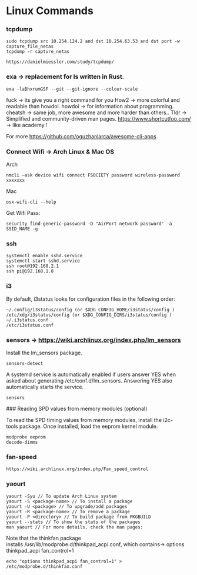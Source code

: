 # Linux Commands
### tcpdump
```
sudo tcpdump src 10.254.124.2 and dst 10.254.63.53 and dst port -w capture_file_netas
tcpdump -r capture_netas
```
```
https://danielmiessler.com/study/tcpdump/
```
### exa -> replacement for ls written in Rust.
```
exa -laBhxrumGSF --git --git-ignore --colour-scale
```
fuck -> its give you a right command for you
How2 -> more colorful and readable than howdoi.
howdoi -> for information about programming.
cheatsh -> same job, more awesome and more harder than others..
Tldr -> Simplified and community-driven man pages.
https://www.shortcutfoo.com/ -> like academy !

For more https://github.com/oguzhanlarca/awesome-cli-apps

### Connect Wifi -> Arch Linux & Mac OS

Arch 
```
nmcli –ask device wifi connect FSOCIETY password wireless-password xxxxxxx
```
Mac
```
osx-wifi-cli --help
```
Get Wifi Pass:
```
security find-generic-password -D "AirPort network password" -a SSID_NAME -g
```

### ssh

```
systemctl enable sshd.service
systemctl start sshd.service
ssh root@192.168.2.1
ssh pi@192.168.1.8
```

### i3

By default, i3status looks for configuration files in the following order:
```
~/.config/i3status/config (or $XDG_CONFIG_HOME/i3status/config )
/etc/xdg/i3status/config (or $XDG_CONFIG_DIRS/i3status/config )
~/.i3status.conf
/etc/i3status.conf
```

### sensors -> https://wiki.archlinux.org/index.php/lm_sensors

Install the lm_sensors package.
```
sensors-detect
```
A systemd service is automatically enabled if users answer YES when asked about generating /etc/conf.d/lm_sensors. Answering YES also automatically starts the service.
```
sensors
```

### Reading SPD values from memory modules (optional)

To read the SPD timing values from memory modules, install the i2c-tools package. Once installed, load the eeprom kernel module.
```
modprobe eeprom
decode-dimms
```

### fan-speed
```
https://wiki.archlinux.org/index.php/Fan_speed_control
```

### yaourt
```
yaourt -Syu // To update Arch Linux system
yaourt -S <package-name> // To install a package
yaourt -U <package> // To upgrade/add packages
yaourt -R <package-name> // To remove a package
yaourt -P <directory> // To build package from PKGBUILD
yaourt --stats // To show the stats of the packages
man yaourt // For more details, check the man pages:
```

Note that the thinkfan package installs /usr/lib/modprobe.d/thinkpad_acpi.conf, which contains-> options thinkpad_acpi fan_control=1

```
echo "options thinkpad_acpi fan_control=1" > /etc/modprobe.d/thinkfan.conf
```

